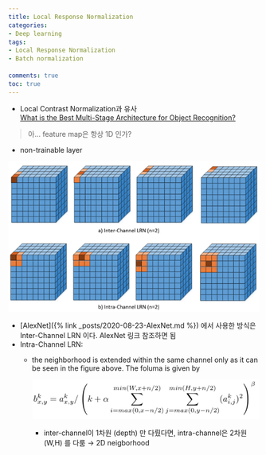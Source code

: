 ```yaml
---
title: Local Response Normalization
categories:
- Deep learning
tags:
- Local Response Normalization
- Batch normalization

comments: true
toc: true
---
```

- Local Contrast Normalization과 유사   
    [What is the Best Multi-Stage Architecture for Object Recognition?](https://ieeexplore.ieee.org/document/5459469)

> 아... feature map은 항상 1D 인가?

- non-trainable layer

![sort-LRN](/assets/img/LRN/LRN-sort.png)
- [AlexNet]({% link _posts/2020-08-23-AlexNet.md %}) 에서 사용한 방식은 Inter-Channel LRN 이다. AlexNet 링크 참조하면 됨 
- Intra-Channel LRN:
  - the neighborhood is extended within the same channel only as it can be seen in the figure above. The foluma is given by     
        
    ![intra-channel-lrn](/assets/img/LRN/intra-channel-lrn.png)
    - inter-channel이 1차원 (depth) 만 다뤘다면, intra-channel은 2차원 (W,H) 를 다룸 $\rightarrow$ 2D neigborhood    

